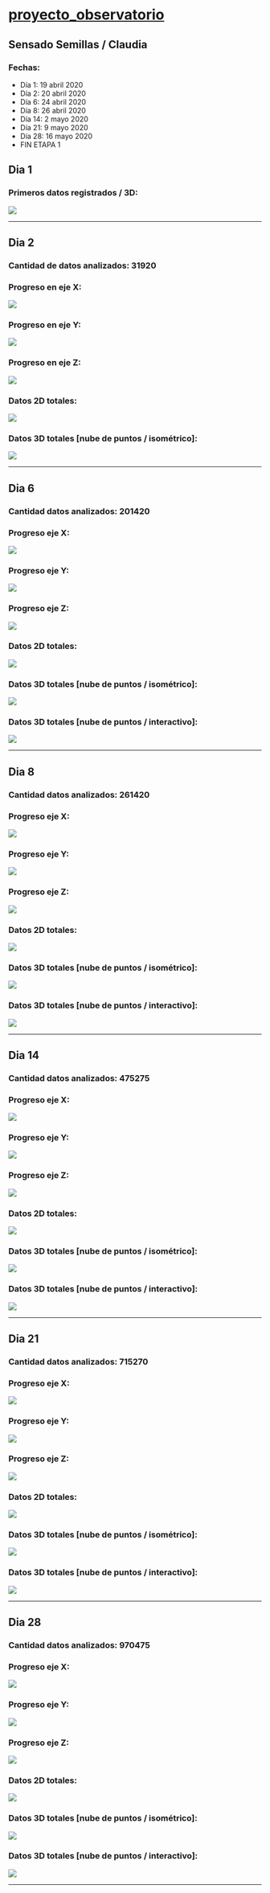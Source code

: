 # [proyecto_observatorio](https://nicmotta.github.io/proyecto_observatorio/)

## Sensado Semillas / Claudia

### Fechas:

- Día 1: 19 abril 2020
- Día 2: 20 abril 2020
- Día 6: 24 abril 2020
- Día 8: 26 abril 2020
- Día 14: 2 mayo 2020
- Día 21: 9 mayo 2020
- Día 28: 16 mayo 2020
- FIN ETAPA 1

## Dia 1
### Primeros datos registrados / 3D:
![](proceso/datos_3d_-1.jpeg)
______________________________________
## Dia 2
### Cantidad de datos analizados: 31920
### Progreso en eje X:
![](proceso/eje_x.jpeg)
### Progreso en eje Y:
![](proceso/eje_y.jpeg)
### Progreso en eje Z:
![](proceso/eje_z.jpeg)
### Datos 2D totales:
![](proceso/datos.jpeg)
### Datos 3D totales [nube de puntos / isométrico]:
![](proceso/datos_3d.jpeg)

______________________________________
## Dia 6
### Cantidad datos analizados: 201420
### Progreso eje X:
![](proceso/eje_x_2.png)
### Progreso eje Y:
![](proceso/eje_y_2.png)
### Progreso eje Z:
![](proceso/eje_z_2.png)
### Datos 2D totales:
![](proceso/datos_2d_2.png)
### Datos 3D totales [nube de puntos / isométrico]:
![](proceso/datos_3d_2.png)
### Datos 3D totales [nube de puntos / interactivo]:
![](proceso/gif_1.gif)
______________________________________
## Dia 8
### Cantidad datos analizados: 261420

### Progreso eje X:
![](proceso/eje_x_3.png)
### Progreso eje Y:
![](proceso/eje_y_3.png)
### Progreso eje Z:
![](proceso/eje_z_3.png)
### Datos 2D totales:
![](proceso/datos_2d_3.png)
### Datos 3D totales [nube de puntos / isométrico]:
![](proceso/datos_3d_3.png)
### Datos 3D totales [nube de puntos / interactivo]:
![](proceso/video-2.gif)
______________________________________
## Dia 14
### Cantidad datos analizados: 475275
### Progreso eje X:
![](proceso/eje_x_4.png)
### Progreso eje Y:
![](proceso/eje_y_4.png)
### Progreso eje Z:
![](proceso/eje_z_4.png)
### Datos 2D totales:
![](proceso/datos_2d_4.png)
### Datos 3D totales [nube de puntos / isométrico]:
![](proceso/datos_3d_4.png)
### Datos 3D totales [nube de puntos / interactivo]:
![](proceso/video-3.gif)
______________________________________

## Dia 21
### Cantidad datos analizados: 715270
### Progreso eje X:
![](proceso/eje_x_5.png)
### Progreso eje Y:
![](proceso/eje_y_5.png)
### Progreso eje Z:
![](proceso/eje_z_5.png)
### Datos 2D totales:
![](proceso/datos_2d_5.png)
### Datos 3D totales [nube de puntos / isométrico]:
![](proceso/datos_3d_5.png)
### Datos 3D totales [nube de puntos / interactivo]:
![](proceso/video-4.gif)
______________________________________

## Dia 28
### Cantidad datos analizados: 970475
### Progreso eje X:
![](proceso/eje_x_6.png)
### Progreso eje Y:
![](proceso/eje_y_6.png)
### Progreso eje Z:
![](proceso/eje_z_6.png)
### Datos 2D totales:
![](proceso/datos_2d_6.png)
### Datos 3D totales [nube de puntos / isométrico]:
![](proceso/datos_3d_6.png)
### Datos 3D totales [nube de puntos / interactivo]:
![](proceso/video_5.gif)
____________________________________
